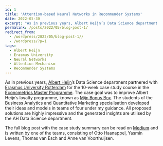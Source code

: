 ```yaml
---
id: 1
title: 'Attention-based Neural Networks in Recommender Systems'
date: 2022-05-30
excerpt: "As in previous years, Albert Heijn’s Data Science department partnered with Erasmus University Rotterdam for the 10-week case study course in the Econometrics Master Programme. The case goal was to improve Albert Heijn’s loyalty programme, known as Mijn Bonus Box. The students of the Business Analytics and Quantitative Marketing specialisation developed their ideas and models in teams of four under my guidance. All proposed solutions are highly impressive and the generated insights are utilised by the AH Data Science department."
permalink: /posts/2022/05/blog-post-1/
redirect_from:
  - /wordpress/2022/05/blog-post-1//
  - /wordpress/?p=1
tags:
  - Albert Heijn
  - Erasmus University
  - Neural Networks
  - Attention Mechanism
  - Recommender Systems
---
```


As in previous years, [Albert Heijn](https://en.wikipedia.org/wiki/Albert_Heijn)’s Data Science department partnered with [Erasmus University Rotterdam](https://www.eur.nl/en) for the 10-week case study course in the [Econometrics Master Programme](https://www.eur.nl/en/master/econometrics/programme-overview). The case goal was to improve Albert Heijn’s loyalty programme, known as [Mijn Bonus Box](https://www.ah.nl/acties/bonusbox). The students of the Business Analytics and Quantitative Marketing specialisation developed their ideas and models in teams of four under my guidance. All proposed solutions are highly impressive and the generated insights are utilised by the AH Data Science department. 

The full blog post with the case study summary can be read on [Medium](https://blog.ah.technology/attention-based-neural-networks-in-recommender-systems-albert-heijn-erasmus-university-case-study-4de9dbb02e8e) and is written by one of the teams, consisting of Otto Haanappel, Yasmin Levens, Thomas van Esch and Anne van Voorthuijsen.



